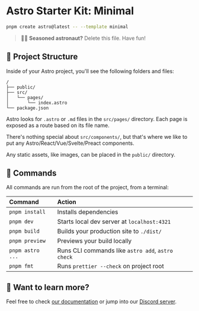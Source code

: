 # Astro Starter Kit: Minimal

```sh
pnpm create astro@latest -- --template minimal
```

> 🧑‍🚀 **Seasoned astronaut?** Delete this file. Have fun!

## 🚀 Project Structure

Inside of your Astro project, you'll see the following folders and files:

```text
/
├── public/
├── src/
│   └── pages/
│       └── index.astro
└── package.json
```

Astro looks for `.astro` or `.md` files in the `src/pages/` directory. Each page is exposed as a route based on its file name.

There's nothing special about `src/components/`, but that's where we like to put any Astro/React/Vue/Svelte/Preact components.

Any static assets, like images, can be placed in the `public/` directory.

## 🧞 Commands

All commands are run from the root of the project, from a terminal:

| Command          | Action                                            |
| :--------------- | :------------------------------------------------ |
| `pnpm install`   | Installs dependencies                             |
| `pnpm dev`       | Starts local dev server at `localhost:4321`       |
| `pnpm build`     | Builds your production site to `./dist/`          |
| `pnpm preview`   | Previews your build locally                       |
| `pnpm astro ...` | Runs CLI commands like `astro add`, `astro check` |
| `pnpm fmt`       | Runs `prettier --check` on project root           |

## 👀 Want to learn more?

Feel free to check [our documentation](https://docs.astro.build) or jump into our [Discord server](https://astro.build/chat).
